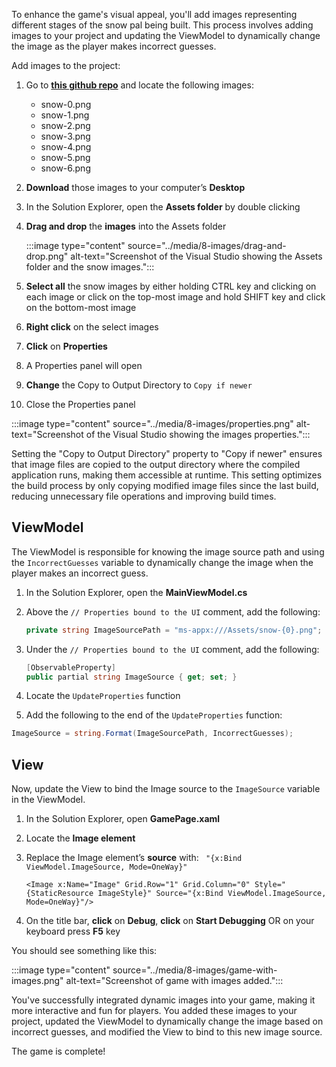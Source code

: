 To enhance the game's visual appeal, you'll add images representing different stages of the snow pal being built. This process involves adding images to your project and updating the ViewModel to dynamically change the image as the player makes incorrect guesses.

Add images to the project:

1. Go to **[this github repo](https://github.com/microsoft/Windows-DevRel/tree/main/Samples/SnowPal-Win-101/snowpal/Assets)** and locate the following images:
    - snow-0.png
    - snow-1.png
    - snow-2.png
    - snow-3.png
    - snow-4.png
    - snow-5.png
    - snow-6.png
1. **Download** those images to your computer’s **Desktop**
1. In the Solution Explorer, open the **Assets folder** by double clicking
1. **Drag and drop** the **images** into the Assets folder

    :::image type="content" source="../media/8-images/drag-and-drop.png" alt-text="Screenshot of the Visual Studio showing the Assets folder and the snow images.":::

1. **Select all** the snow images by either holding CTRL key and clicking on each image or click on the top-most image and hold SHIFT key and click on the bottom-most image
1. **Right click** on the select images
1. **Click** on **Properties**
1. A Properties panel will open
1. **Change** the Copy to Output Directory to `Copy if newer`
1. Close the Properties panel

:::image type="content" source="../media/8-images/properties.png" alt-text="Screenshot of the Visual Studio showing the images properties.":::

Setting the "Copy to Output Directory" property to "Copy if newer" ensures that image files are copied to the output directory where the compiled application runs, making them accessible at runtime. This setting optimizes the build process by only copying modified image files since the last build, reducing unnecessary file operations and improving build times.

## ViewModel

The ViewModel is responsible for knowing the image source path and using the `IncorrectGuesses` variable to dynamically change the image when the player makes an incorrect guess.

1. In the Solution Explorer, open the **MainViewModel.cs**
1. Above the `// Properties bound to the UI` comment, add the following:

    ```csharp
    private string ImageSourcePath = "ms-appx:///Assets/snow-{0}.png";
    ```

1. Under the `// Properties bound to the UI` comment, add the following:

    ```csharp
    [ObservableProperty]
    public partial string ImageSource { get; set; }
    ```

1. Locate the `UpdateProperties` function
1. Add the following to the end of the `UpdateProperties` function:

```csharp
ImageSource = string.Format(ImageSourcePath, IncorrectGuesses);
```

## View

Now, update the View to bind the Image source to the `ImageSource` variable in the ViewModel.

1. In the Solution Explorer, open **GamePage.xaml**
1. Locate the **Image element**
1. Replace the Image element’s **source** with: ` "{x:Bind ViewModel.ImageSource, Mode=OneWay}"`

    ```xaml
    <Image x:Name="Image" Grid.Row="1" Grid.Column="0" Style="{StaticResource ImageStyle}" Source="{x:Bind ViewModel.ImageSource, Mode=OneWay}"/>
    ```

1. On the title bar, **click** on **Debug**, **click** on **Start Debugging** OR on your keyboard press **F5** key

You should see something like this:

:::image type="content" source="../media/8-images/game-with-images.png" alt-text="Screenshot of game with images added.":::

You've successfully integrated dynamic images into your game, making it more interactive and fun for players. You added these images to your project, updated the ViewModel to dynamically change the image based on incorrect guesses, and modified the View to bind to this new image source.

The game is complete!
